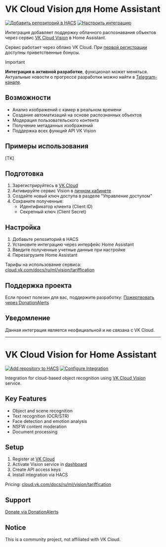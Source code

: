 # VK Cloud Vision для Home Assistant

[![Добавить репозиторий в HACS](https://my.home-assistant.io/badges/hacs_repository.svg)](https://my.home-assistant.io/redirect/hacs_repository/?owner=black-roland&repository=homeassistant-vkcloud-vision&category=integration)
[![Настроить интеграцию](https://my.home-assistant.io/badges/config_flow_start.svg)](https://my.home-assistant.io/redirect/config_flow_start/?domain=vkcloudvision)

Интеграция добавляет поддержку облачного распознавания объектов через сервис [VK Cloud Vision](https://cloud.vk.com/vision/) в Home Assistant.

Сервис работает через облако VK Cloud. При [первой регистрации](https://cloud.vk.com/app/signup/) доступны приветственные бонусы.

> [!IMPORTANT]
> **Интеграция в активной разработке**, функционал может меняться. Актуальные новости о прогрессе разработки можно найти в [Telegram-канале](https://t.me/mansmarthome).

## Возможности

- Анализ изображений с камер в реальном времени
- Создание автоматизаций на основе распознанных объектов
- Модерация пользовательского контента
- Получение метаданных изображений
- Поддержка всех функций API VK Vision

## Примеры использования

[TK]

## Подготовка

1. Зарегистрируйтесь в [VK Cloud](https://cloud.vk.com/app/signup/)
2. Активируйте сервис Vision в [личном кабинете](https://msk.cloud.vk.com/app/services/machinelearning/vision/access/)
3. Создайте новый ключ доступа в разделе "Управление доступом"
4. Сохраните полученные:
   - Идентификатор клиента (Client ID)
   - Секретный ключ (Client Secret)

## Настройка

1. Добавьте репозиторий в HACS
2. Установите интеграцию через интерфейс Home Assistant
3. Введите полученные учетные данные при настройке
4. Перезагрузите Home Assistant

Тарифы на использование сервиса: [cloud.vk.com/docs/ru/ml/vision/tariffication](https://cloud.vk.com/docs/ru/ml/vision/tariffication)

## Поддержка проекта
Если проект полезен для вас, поддержите разработку:
[Пожертвовать через DonationAlerts](https://mansmarthome.info/donate#donationalerts)

## Уведомление

Данная интеграция является неофициальной и не связана с VK Cloud.

---

# VK Cloud Vision for Home Assistant

[![Add repository to HACS](https://my.home-assistant.io/badges/hacs_repository.svg)](https://my.home-assistant.io/redirect/hacs_repository/?owner=black-roland&repository=homeassistant-vkcloud-vision&category=integration)
[![Configure Integration](https://my.home-assistant.io/badges/config_flow_start.svg)](https://my.home-assistant.io/redirect/config_flow_start/?domain=vkcloudvision)

Integration for cloud-based object recognition using [VK Cloud Vision](https://cloud.vk.com/vision/) service.

## Key Features

- Object and scene recognition
- Text recognition (OCR/STR)
- Face detection and emotion analysis
- NSFW content moderation
- Document processing

## Setup

1. Register at [VK Cloud](https://cloud.vk.com/app/signup/)
2. Activate Vision service in [dashboard](https://msk.cloud.vk.com/app/services/machinelearning/vision/access/)
3. Create API access keys
4. Install integration via HACS

Pricing: [cloud.vk.com/docs/ru/ml/vision/tariffication](https://cloud.vk.com/docs/ru/ml/vision/tariffication)

## Support

[Donate via DonationAlerts](https://mansmarthome.info/donate#donationalerts)

## Notice

This is a community project, not affiliated with VK Cloud.
